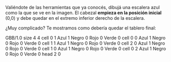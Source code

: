 Valiéndote de las herramientas que ya conocés, dibujá una escalera azul como la que se ve en la imagen. El cabezal **empieza en la posición inicial** (0,0) y debe quedar en el extremo inferior derecho de la escalera.

¿Muy complicado? Te mostramos como debería quedar el tablero final:

<gs-board>
  GBB/1.0
    size 4 4
    cell 0 1 Azul 1 Negro 0 Rojo 0 Verde 0
    cell 0 0 Azul 1 Negro 0 Rojo 0 Verde 0
    cell 1 1 Azul 1 Negro 0 Rojo 0 Verde 0
    cell 2 0 Azul 1 Negro 0 Rojo 0 Verde 0
    cell 1 0 Azul 1 Negro 0 Rojo 0 Verde 0
    cell 0 2 Azul 1 Negro 0 Rojo 0 Verde 0
    head 2 0
<gs-board>